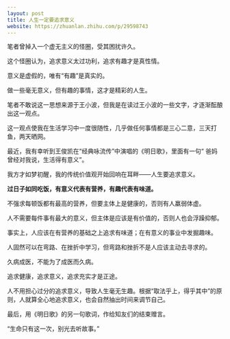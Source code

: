 ```yaml
---
layout: post
title: 人生一定要追求意义
website: https://zhuanlan.zhihu.com/p/29598743
---
```


笔者曾掉入一个虚无主义的怪圈，受其困扰许久。

这个怪圈认为，追求意义太过功利，追求有趣才是真性情。

意义是虚假的，唯有“有趣”是真实的。

做一些毫无意义，但有趣的事情，这才是精彩的人生。

笔者不敢说这一思想来源于王小波，但我是在读过王小波的一些文字，才逐渐酝酿出这一观点。



这一观点使我在生活学习中一度很随性，几乎做任何事情都是三心二意，三天打鱼，两天晒网。



最近，我有幸听到王俊凯在“经典咏流传”中演唱的《明日歌》，里面有一句“ 爸妈曾经对我说，生活得有意义”。

我方才如梦初醒，我的传统价值观开始回响在耳畔——人生要追求意义。



**过日子如同吃饭，有意义代表有营养，有趣代表有味道。**

不强求每顿饭都有最高的营养，但要主体上是健康的，否则有人羸弱体虚。

人不需要每件事有最大的意义，但主体是应该是有价值的，否则人也会浮躁抑郁。

事实上，人应该在有营养的基础之上追求有味道；在有意义的事业中发掘趣味。



人固然可以在弯路、在挫折中学习，但弯路和挫折不是人应该主动去寻求的。

久病成医，不能为了成医而久病。

追求健康，追求意义，追求充实才是正途。



人不用担心过分的追求意义，导致人生毫无生趣。根据“取法乎上，得乎其中”的原则，人就算全心地追求意义，也会自然抽出时间来调节自己。



最后，用《明日歌》的另一句歌词，作给知友们的结束赠言。

“生命只有这一次，别光去听故事。”
